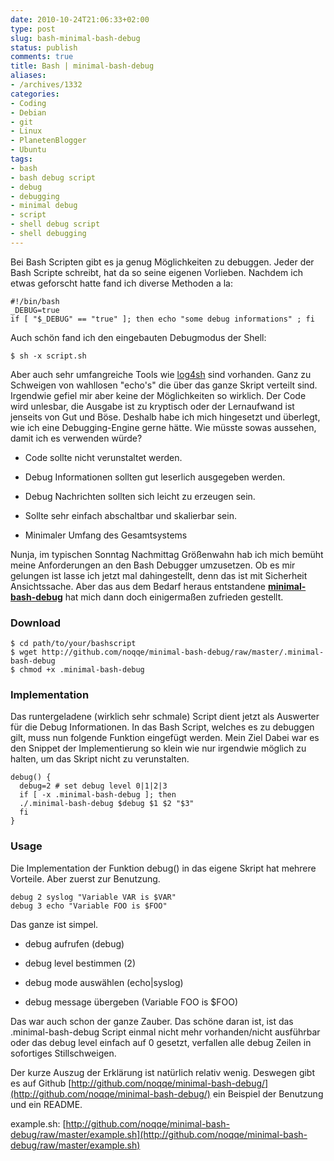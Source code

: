 ```yaml
---
date: 2010-10-24T21:06:33+02:00
type: post
slug: bash-minimal-bash-debug
status: publish
comments: true
title: Bash | minimal-bash-debug
aliases:
- /archives/1332
categories:
- Coding
- Debian
- git
- Linux
- PlanetenBlogger
- Ubuntu
tags:
- bash
- bash debug script
- debug
- debugging
- minimal debug
- script
- shell debug script
- shell debugging
---
```


Bei Bash Scripten gibt es ja genug Möglichkeiten zu debuggen. Jeder der Bash Scripte schreibt, hat da so seine eigenen Vorlieben. Nachdem ich etwas geforscht hatte fand ich diverse Methoden a la:

```
#!/bin/bash
_DEBUG=true
if [ "$_DEBUG" == "true" ]; then echo "some debug informations" ; fi
```


Auch schön fand ich den eingebauten Debugmodus der Shell:

```
$ sh -x script.sh
```


Aber auch sehr umfangreiche Tools wie [log4sh](http://log4sh.svn.sourceforge.net/svnroot/log4sh/trunk/source/1.5/doc/log4sh.html) sind vorhanden. Ganz zu Schweigen von wahllosen "echo's" die über das ganze Skript verteilt sind. Irgendwie gefiel mir aber keine der Möglichkeiten so wirklich. Der Code wird unlesbar, die Ausgabe ist zu kryptisch oder der Lernaufwand ist jenseits von Gut und Böse. Deshalb habe ich mich hingesetzt und überlegt, wie ich eine Debugging-Engine gerne hätte. Wie müsste sowas aussehen, damit ich es verwenden würde?



	
  * Code sollte nicht verunstaltet werden.

	
  * Debug Informationen sollten gut leserlich ausgegeben werden.

	
  * Debug Nachrichten sollten sich leicht zu erzeugen sein.

	
  * Sollte sehr einfach abschaltbar und skalierbar sein.

	
  * Minimaler Umfang des Gesamtsystems


Nunja, im typischen Sonntag Nachmittag Größenwahn hab ich mich bemüht meine Anforderungen an den Bash Debugger umzusetzen. Ob es mir gelungen ist lasse ich jetzt mal dahingestellt, denn das ist mit Sicherheit Ansichtssache. Aber das aus dem Bedarf heraus entstandene **[minimal-bash-debug](http://github.com/noqqe/minimal-bash-debug/)** hat mich dann doch einigermaßen zufrieden gestellt.




### Download





    $ cd path/to/your/bashscript
    $ wget http://github.com/noqqe/minimal-bash-debug/raw/master/.minimal-bash-debug
    $ chmod +x .minimal-bash-debug






### Implementation


Das runtergeladene (wirklich sehr schmale) Script dient jetzt als Auswerter für die Debug Informationen. In das Bash Script, welches es zu debuggen gilt, muss nun folgende Funktion eingefügt werden. Mein Ziel Dabei war es den Snippet der Implementierung so klein wie nur irgendwie möglich zu halten, um das Skript nicht zu verunstalten.



    debug() {
      debug=2 # set debug level 0|1|2|3
      if [ -x .minimal-bash-debug ]; then
      ./.minimal-bash-debug $debug $1 $2 "$3"
      fi
    }





### Usage


Die Implementation der Funktion debug() in das eigene Skript hat mehrere Vorteile. Aber zuerst zur Benutzung.

```
debug 2 syslog "Variable VAR is $VAR"
debug 3 echo "Variable FOO is $FOO"
```


Das ganze ist simpel.



	
  * debug aufrufen (debug)

	
  * debug level bestimmen (2)

	
  * debug mode auswählen (echo|syslog)

	
  * debug message übergeben (Variable FOO is $FOO)


Das war auch schon der ganze Zauber. Das schöne daran ist, ist das .minimal-bash-debug Script einmal nicht mehr vorhanden/nicht ausführbar oder das debug level einfach auf 0 gesetzt, verfallen alle debug Zeilen in sofortiges Stillschweigen.

Der kurze Auszug der Erklärung ist natürlich relativ wenig. Deswegen gibt es auf Github [http://github.com/noqqe/minimal-bash-debug/](http://github.com/noqqe/minimal-bash-debug/) ein Beispiel der Benutzung und ein README.

example.sh: [http://github.com/noqqe/minimal-bash-debug/raw/master/example.sh](http://github.com/noqqe/minimal-bash-debug/raw/master/example.sh)
